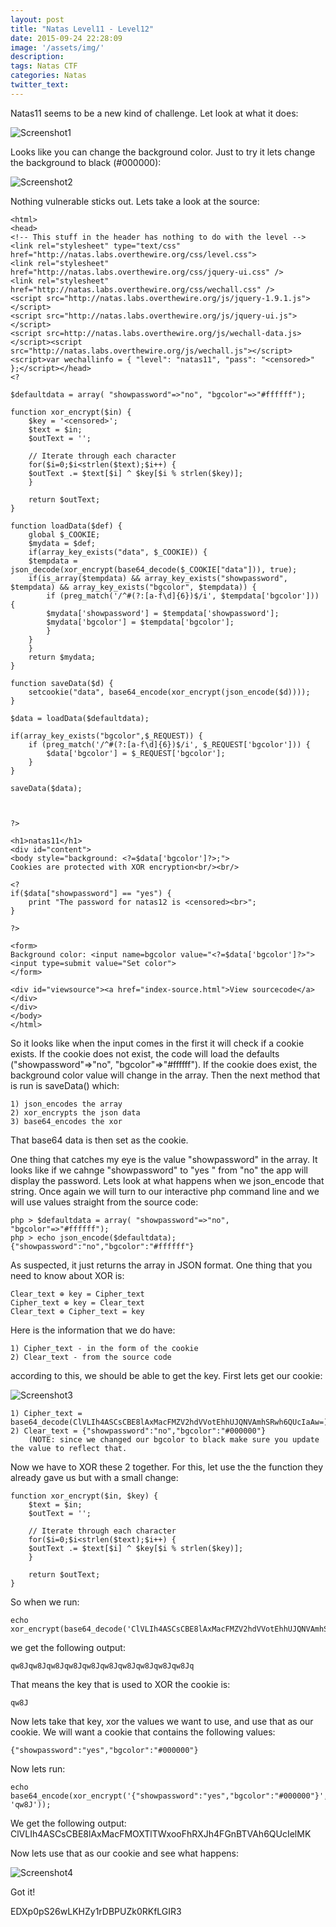```yaml
---
layout: post
title: "Natas Level11 - Level12"
date: 2015-09-24 22:28:09
image: '/assets/img/'
description:
tags: Natas CTF
categories: Natas
twitter_text:
---
```

Natas11 seems to be a new kind of challenge. Let look at what it does:

![Screenshot1](/assets/img/screenshots/Natas_level11-1.png)
    
Looks like you can change the background color. Just to try it lets change the background to black (#000000):

![Screenshot2](/assets/img/screenshots/Natas_level11-2.png)
    
Nothing vulnerable sticks out. Lets take a look at the source:

    <html>
    <head>
    <!-- This stuff in the header has nothing to do with the level -->
    <link rel="stylesheet" type="text/css" href="http://natas.labs.overthewire.org/css/level.css">
    <link rel="stylesheet" href="http://natas.labs.overthewire.org/css/jquery-ui.css" />
    <link rel="stylesheet" href="http://natas.labs.overthewire.org/css/wechall.css" />
    <script src="http://natas.labs.overthewire.org/js/jquery-1.9.1.js"></script>
    <script src="http://natas.labs.overthewire.org/js/jquery-ui.js"></script>
    <script src=http://natas.labs.overthewire.org/js/wechall-data.js></script><script src="http://natas.labs.overthewire.org/js/wechall.js"></script>
    <script>var wechallinfo = { "level": "natas11", "pass": "<censored>" };</script></head>
    <?

    $defaultdata = array( "showpassword"=>"no", "bgcolor"=>"#ffffff");

    function xor_encrypt($in) {
        $key = '<censored>';
        $text = $in;
        $outText = '';

        // Iterate through each character
        for($i=0;$i<strlen($text);$i++) {
        $outText .= $text[$i] ^ $key[$i % strlen($key)];
        }

        return $outText;
    }

    function loadData($def) {
        global $_COOKIE;
        $mydata = $def;
        if(array_key_exists("data", $_COOKIE)) {
        $tempdata = json_decode(xor_encrypt(base64_decode($_COOKIE["data"])), true);
        if(is_array($tempdata) && array_key_exists("showpassword", $tempdata) && array_key_exists("bgcolor", $tempdata)) {
            if (preg_match('/^#(?:[a-f\d]{6})$/i', $tempdata['bgcolor'])) {
            $mydata['showpassword'] = $tempdata['showpassword'];
            $mydata['bgcolor'] = $tempdata['bgcolor'];
            }
        }
        }
        return $mydata;
    }

    function saveData($d) {
        setcookie("data", base64_encode(xor_encrypt(json_encode($d))));
    }

    $data = loadData($defaultdata);

    if(array_key_exists("bgcolor",$_REQUEST)) {
        if (preg_match('/^#(?:[a-f\d]{6})$/i', $_REQUEST['bgcolor'])) {
            $data['bgcolor'] = $_REQUEST['bgcolor'];
        }
    }

    saveData($data);



    ?>

    <h1>natas11</h1>
    <div id="content">
    <body style="background: <?=$data['bgcolor']?>;">
    Cookies are protected with XOR encryption<br/><br/>

    <?
    if($data["showpassword"] == "yes") {
        print "The password for natas12 is <censored><br>";
    }

    ?>

    <form>
    Background color: <input name=bgcolor value="<?=$data['bgcolor']?>">
    <input type=submit value="Set color">
    </form>

    <div id="viewsource"><a href="index-source.html">View sourcecode</a></div>
    </div>
    </body>
    </html>

So it looks like when the input comes in the first it will check if a cookie exists. If the cookie does not exist, the code will load the defaults ("showpassword"=>"no", "bgcolor"=>"#ffffff"). If the cookie does exist, the background color value will change in the array. Then the next method that is run is saveData() which:

    1) json_encodes the array
    2) xor_encrypts the json data
    3) base64_encodes the xor
    
That base64 data is then set as the cookie. 

One thing that catches my eye is the value "showpassword" in the array. It looks like if we cahnge "showpassword" to "yes " from "no" the app will display the password. Lets look at what happens when we json_encode that string. Once again we will turn to our interactive php command line and we will use values straight from the source code:
 
    php > $defaultdata = array( "showpassword"=>"no", "bgcolor"=>"#ffffff");
    php > echo json_encode($defaultdata);
    {"showpassword":"no","bgcolor":"#ffffff"}
    
As suspected, it just returns the array in JSON format. One thing that you need to know about XOR is:

    Clear_text ⊕ key = Cipher_text
    Cipher_text ⊕ key = Clear_text
    Clear_text ⊕ Cipher_text = key
    
Here is the information that we do have:

    1) Cipher_text - in the form of the cookie
    2) Clear_text - from the source code
    
according to this, we should be able to get the key. First lets get our cookie:

![Screenshot3](/assets/img/screenshots/Natas_level11-3.png)
    
    1) Cipher_text = base64_decode(ClVLIh4ASCsCBE8lAxMacFMZV2hdVVotEhhUJQNVAmhSRwh6QUcIaAw=)
    2) Clear_text = {"showpassword":"no","bgcolor":"#000000"} 
        (NOTE: since we changed our bgcolor to black make sure you update the value to reflect that.
    
Now we have to XOR these 2 together. For this, let use the the function they already gave us but with a small change:

    function xor_encrypt($in, $key) {
        $text = $in;
        $outText = '';

        // Iterate through each character
        for($i=0;$i<strlen($text);$i++) {
        $outText .= $text[$i] ^ $key[$i % strlen($key)];
        }

        return $outText;
    }
    
So when we run:

    echo  xor_encrypt(base64_decode('ClVLIh4ASCsCBE8lAxMacFMZV2hdVVotEhhUJQNVAmhSRwh6QUcIaAw='),'{"showpassword":"no","bgcolor":"#000000"}');
    
we get the following output:

    qw8Jqw8Jqw8Jqw8Jqw8Jqw8Jqw8Jqw8Jqw8Jqw8Jq
    
That means the key that is used to XOR the cookie is:
    
    qw8J

Now lets take that key, xor the values we want to use, and use that as our cookie. We will want a cookie that contains the following values:

    {"showpassword":"yes","bgcolor":"#000000"}
    
    
Now lets run:

    echo base64_encode(xor_encrypt('{"showpassword":"yes","bgcolor":"#000000"}', 'qw8J'));

We get the following output:
    ClVLIh4ASCsCBE8lAxMacFMOXTlTWxooFhRXJh4FGnBTVAh6QUcIelMK
    
Now lets use that as our cookie and see what happens:

![Screenshot4](/assets/img/screenshots/Natas_level11-4.png)
    
Got it!

EDXp0pS26wLKHZy1rDBPUZk0RKfLGIR3
